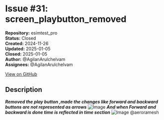 # Issue #31: screen_playbutton_removed

**Repository:** esimtest_pro  
**Status:** Closed  
**Created:** 2024-11-26  
**Updated:** 2025-01-05  
**Closed:** 2025-01-05  
**Author:** @AgilanArulchelvam  
**Assignees:** @AgilanArulchelvam  

[View on GitHub](https://github.com/Simtestlab/esimtest_pro/issues/31)

## Description

**_Removed the play button ,made the changes like forward and backward buttons are not represented as arrows_** 
![Image](https://github.com/user-attachments/assets/eb36fbb1-3501-4602-bfca-1bc9f93b5c16)
**_And when Forward and backward is done time is reflected in time section_** 
![Image](https://github.com/user-attachments/assets/8d12a781-79eb-4e90-ba4f-32fec681b9b2)
@aeroramesh 